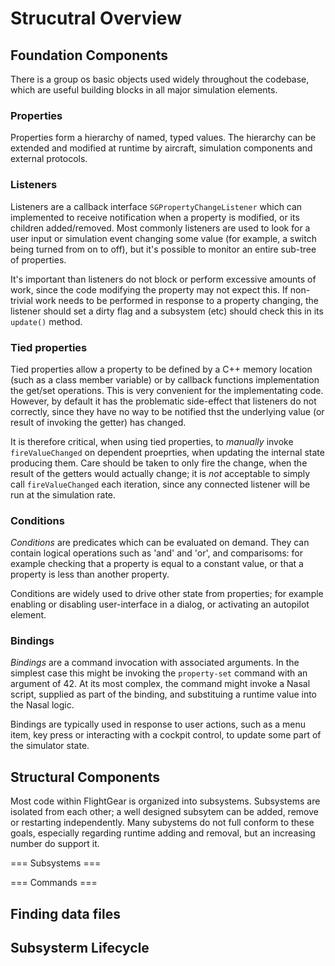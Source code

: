 # Strucutral Overview

## Foundation Components


There is a group os basic objects used widely throughout the codebase, which
are useful building blocks in all major simulation elements. 

### Properties 

Properties form a hierarchy of named, typed values. The hierarchy can be extended
and modified at runtime by aircraft, simulation components and external protocols.

### Listeners

Listeners are a callback interface `SGPropertyChangeListener` which can implemented
to receive notification when a property is modified, or its children added/removed.
Most commonly listeners are used to look for a user input or simulation event
changing some value (for example, a switch being turned from on to off), but it's
possible to monitor an entire sub-tree of properties.

It's important than listeners do not block or perform excessive amounts of work, since
the code modifying the property may not expect this. If non-trivial work needs to be
performed in response to a property changing, the listener should set a dirty flag
and a subsystem (etc) should check this in its `update()` method.

### Tied properties

Tied properties allow a property to be defined by a C++ memory location (such as a class
member variable) or by callback functions implementation the get/set operations. This
is very convenient for the implementating code. However, by default it has the
problematic side-effect that listeners do not correctly, since they have no way to be
notified thst the underlying value (or result of invoking the getter) has changed.

It is therefore critical, when using tied properties, to _manually_ invoke `fireValueChanged`
on dependent proeprties, when updating the internal state producing them. Care should be 
taken to only fire the change, when the result of the getters would actually change; it is
_not_ acceptable to simply call `fireValueChanged` each iteration, since any connected
listener will be run at the simulation rate.

### Conditions

_Conditions_ are  predicates which can be evaluated on demand. They can contain
logical operations such as 'and' and 'or', and comparisoms: for example checking that
a property is equal to a constant value, or that a property is less than another
property.

Conditions are widely used to drive other state from properties; for example
enabling or disabling user-interface in a dialog, or activating an autopilot
element.

### Bindings

_Bindings_ are a command invocation with associated arguments. In the simplest case
this might be invoking the `property-set` command with an argument of 42. At its
most complex, the command might invoke a Nasal script, supplied as part of the
binding, and substituing a runtime value into the Nasal logic.

Bindings are typically used in response to user actions, such as a menu item, key
press or interacting with a cockpit control, to update some part of the simulator
state.

## Structural Components

Most code within FlightGear is organized into subsystems. Subsystems are isolated from each other;
a well designed subsytem can be added, remove or restarting independently. Many subystems do not
full conform to these goals, especially regarding runtime adding and removal, but an increasing
number do support it.

=== Subsystems ===

=== Commands ===


## Finding data files

## Subsysterm Lifecycle
